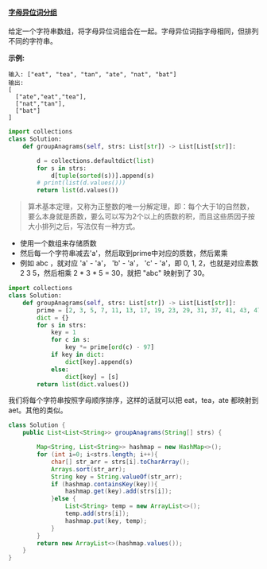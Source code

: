 #### [字母异位词分组](https://leetcode-cn.com/problems/group-anagrams/)


给定一个字符串数组，将字母异位词组合在一起。字母异位词指字母相同，但排列不同的字符串。

**示例:**

```
输入: ["eat", "tea", "tan", "ate", "nat", "bat"]
输出:
[
  ["ate","eat","tea"],
  ["nat","tan"],
  ["bat"]
]
```

```python
import collections
class Solution:
    def groupAnagrams(self, strs: List[str]) -> List[List[str]]:

        d = collections.defaultdict(list)
        for s in strs:
            d[tuple(sorted(s))].append(s)
        # print(list(d.values()))
        return list(d.values())
```

> 算术基本定理，又称为正整数的唯一分解定理，即：每个大于1的自然数，要么本身就是质数，要么可以写为2个以上的质数的积，而且这些质因子按大小排列之后，写法仅有一种方式。
>

- 使用一个数组来存储质数
- 然后每一个字符串减去'a'，然后取到prime中对应的质数，然后累乘
- 例如 abc ，就对应 'a' - 'a'， 'b' - 'a'， 'c' - 'a'，即 0, 1, 2，也就是对应素数 2 3 5，然后相乘 2 * 3 * 5 = 30，就把 "abc" 映射到了 30。


```python
import collections
class Solution:
    def groupAnagrams(self, strs: List[str]) -> List[List[str]]:
        prime = [2, 3, 5, 7, 11, 13, 17, 19, 23, 29, 31, 37, 41, 43, 47, 53, 59, 61, 67, 71, 73, 79, 83, 89, 97, 101, 103]
        dict = {}
        for s in strs:
            key = 1
            for c in s:
                key *= prime[ord(c) - 97]
            if key in dict:
                dict[key].append(s)
            else:
                dict[key] = [s]
        return list(dict.values())
```

我们将每个字符串按照字母顺序排序，这样的话就可以把 eat，tea，ate 都映射到 aet。其他的类似。

```java
class Solution {
    public List<List<String>> groupAnagrams(String[] strs) {

        Map<String, List<String>> hashmap = new HashMap<>();
        for (int i=0; i<strs.length; i++){
            char[] str_arr = strs[i].toCharArray();
            Arrays.sort(str_arr);
            String key = String.valueOf(str_arr);
            if (hashmap.containsKey(key)){
                hashmap.get(key).add(strs[i]);
            }else {
                List<String> temp = new ArrayList<>();
                temp.add(strs[i]);
                hashmap.put(key, temp);
            }
        }
        return new ArrayList<>(hashmap.values());
    }
}
```

